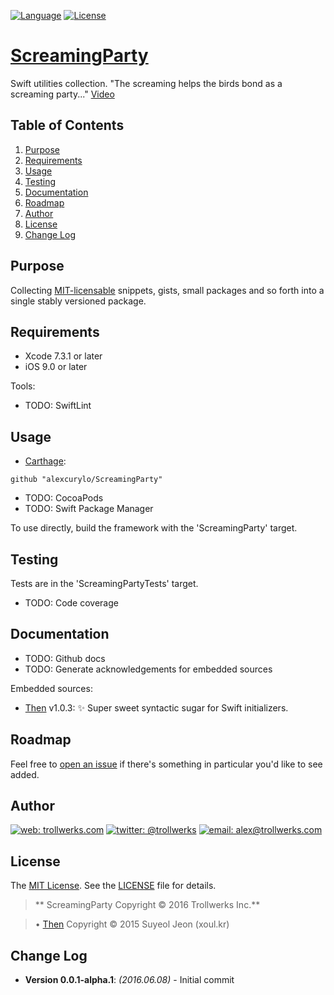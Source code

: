 [![Language](http://img.shields.io/badge/language-swift_2.2.1-orange.svg)](https://developer.apple.com/swift)
[![License](http://img.shields.io/badge/license-MIT-lightgrey.svg)][linkMIT]

[ScreamingParty](https://github.com/alexcurylo/ScreamingParty)
==================

Swift utilities collection. "The screaming helps the birds bond as a screaming party..." [Video](https://www.youtube.com/watch?v=gA925WlKKF4)

## Table of Contents

1. [Purpose](#purpose)
2. [Requirements](#requirements)
3. [Usage](#usage)
4. [Testing](#testing)
5. [Documentation](#documentation)
6. [Roadmap](#roadmap)
7. [Author](#author)
8. [License](#license)
9. [Change Log](#change-log)

## Purpose

Collecting [MIT-licensable](linkMIT) snippets, gists, small packages and so forth into a single stably versioned package.

## Requirements

- Xcode 7.3.1 or later
- iOS 9.0 or later

Tools:

- TODO: SwiftLint

## Usage

- [Carthage](https://github.com/alexcurylo/ScreamingParty):

```
github "alexcurylo/ScreamingParty"
```

- TODO: CocoaPods
- TODO: Swift Package Manager
 
To use directly, build the framework with the 'ScreamingParty' target.
 
## Testing

Tests are in the 'ScreamingPartyTests' target.

- TODO: Code coverage

## Documentation

- TODO: Github docs
- TODO: Generate acknowledgements for embedded sources 

Embedded sources:

- [Then](https://github.com/devxoul/Then) v1.0.3: ✨ Super sweet syntactic sugar for Swift initializers.

## Roadmap

Feel free to [open an issue](https://github.com/alexcurylo/ScreamingParty/issues/new) if there's something in particular you'd like to see added.

## Author

[![web: trollwerks.com](http://img.shields.io/badge/web-www.trollwerks.com-blue.svg)](http://trollwerks.com) 
[![twitter: @trollwerks](http://img.shields.io/badge/twitter-%40trollwerks-blue.svg)](https://twitter.com/trollwerks) 
[![email: alex@trollwerks.com](http://img.shields.io/badge/email-alex%40trollwerks.com-blue.svg)](mailto:alex@trollwerks.com) 

## License

The [MIT License][linkMIT]. See the [LICENSE](LICENSE) file for details.

>** ScreamingParty Copyright &copy; 2016 Trollwerks Inc.**
 
>• [Then](https://github.com/devxoul/Then) Copyright &copy; 2015 Suyeol Jeon (xoul.kr)

## Change Log

* **Version 0.0.1-alpha.1**: *(2016.06.08)* - Initial commit

[linkMIT]: http://opensource.org/licenses/MIT

